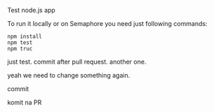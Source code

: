 Test node.js app


To run it locally or on Semaphore you need just following commands:

```console
npm install
npm test
npm truc
```

just test.
commit after pull request.
another one.


yeah we need to change something again.

commit

komit na PR
